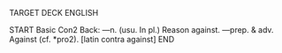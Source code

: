 TARGET DECK
ENGLISH

START
Basic
Con2
Back: —n. (usu. In pl.) Reason against. —prep. & adv. Against (cf. *pro2). [latin contra against]
END
